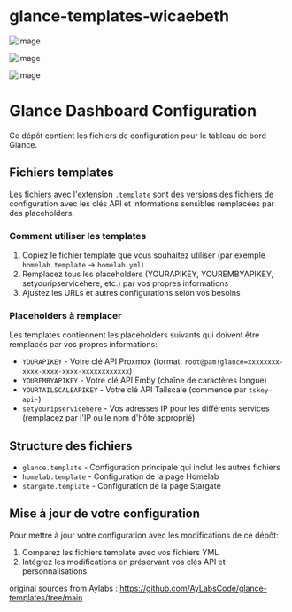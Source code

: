# glance-templates-wicaebeth
![image](https://github.com/user-attachments/assets/f6a52861-b9d1-40db-b432-2df662283cfa)

![image](https://github.com/user-attachments/assets/95719fee-0efa-4589-a787-998e6402933f)

![image](https://github.com/user-attachments/assets/ea9d33a5-2c5a-4aba-bc16-a9175025e21b)


# Glance Dashboard Configuration

Ce dépôt contient les fichiers de configuration pour le tableau de bord Glance.

## Fichiers templates

Les fichiers avec l'extension `.template` sont des versions des fichiers de configuration avec les clés API et informations sensibles remplacées par des placeholders.

### Comment utiliser les templates

1. Copiez le fichier template que vous souhaitez utiliser (par exemple `homelab.template` → `homelab.yml`)
2. Remplacez tous les placeholders (YOURAPIKEY, YOUREMBYAPIKEY, setyouripservicehere, etc.) par vos propres informations
3. Ajustez les URLs et autres configurations selon vos besoins

### Placeholders à remplacer

Les templates contiennent les placeholders suivants qui doivent être remplacés par vos propres informations:

- `YOURAPIKEY` - Votre clé API Proxmox (format: `root@pam!glance=xxxxxxxx-xxxx-xxxx-xxxx-xxxxxxxxxxxx`)
- `YOUREMBYAPIKEY` - Votre clé API Emby (chaîne de caractères longue)
- `YOURTAILSCALEAPIKEY` - Votre clé API Tailscale (commence par `tskey-api-`)
- `setyouripservicehere` - Vos adresses IP pour les différents services (remplacez par l'IP ou le nom d'hôte approprié)

## Structure des fichiers

- `glance.template` - Configuration principale qui inclut les autres fichiers
- `homelab.template` - Configuration de la page Homelab
- `stargate.template` - Configuration de la page Stargate

## Mise à jour de votre configuration

Pour mettre à jour votre configuration avec les modifications de ce dépôt:

1. Comparez les fichiers template avec vos fichiers YML
2. Intégrez les modifications en préservant vos clés API et personnalisations

original sources from Aylabs : https://github.com/AyLabsCode/glance-templates/tree/main
